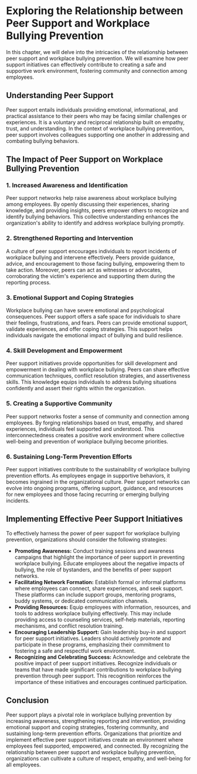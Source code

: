 Exploring the Relationship between Peer Support and Workplace Bullying Prevention
============================================================================================

In this chapter, we will delve into the intricacies of the relationship between peer support and workplace bullying prevention. We will examine how peer support initiatives can effectively contribute to creating a safe and supportive work environment, fostering community and connection among employees.

Understanding Peer Support
--------------------------

Peer support entails individuals providing emotional, informational, and practical assistance to their peers who may be facing similar challenges or experiences. It is a voluntary and reciprocal relationship built on empathy, trust, and understanding. In the context of workplace bullying prevention, peer support involves colleagues supporting one another in addressing and combating bullying behaviors.

The Impact of Peer Support on Workplace Bullying Prevention
-----------------------------------------------------------

### 1. Increased Awareness and Identification

Peer support networks help raise awareness about workplace bullying among employees. By openly discussing their experiences, sharing knowledge, and providing insights, peers empower others to recognize and identify bullying behaviors. This collective understanding enhances the organization's ability to identify and address workplace bullying promptly.

### 2. Strengthened Reporting and Intervention

A culture of peer support encourages individuals to report incidents of workplace bullying and intervene effectively. Peers provide guidance, advice, and encouragement to those facing bullying, empowering them to take action. Moreover, peers can act as witnesses or advocates, corroborating the victim's experience and supporting them during the reporting process.

### 3. Emotional Support and Coping Strategies

Workplace bullying can have severe emotional and psychological consequences. Peer support offers a safe space for individuals to share their feelings, frustrations, and fears. Peers can provide emotional support, validate experiences, and offer coping strategies. This support helps individuals navigate the emotional impact of bullying and build resilience.

### 4. Skill Development and Empowerment

Peer support initiatives provide opportunities for skill development and empowerment in dealing with workplace bullying. Peers can share effective communication techniques, conflict resolution strategies, and assertiveness skills. This knowledge equips individuals to address bullying situations confidently and assert their rights within the organization.

### 5. Creating a Supportive Community

Peer support networks foster a sense of community and connection among employees. By forging relationships based on trust, empathy, and shared experiences, individuals feel supported and understood. This interconnectedness creates a positive work environment where collective well-being and prevention of workplace bullying become priorities.

### 6. Sustaining Long-Term Prevention Efforts

Peer support initiatives contribute to the sustainability of workplace bullying prevention efforts. As employees engage in supportive behaviors, it becomes ingrained in the organizational culture. Peer support networks can evolve into ongoing programs, offering support, guidance, and resources for new employees and those facing recurring or emerging bullying incidents.

Implementing Effective Peer Support Initiatives
-----------------------------------------------

To effectively harness the power of peer support for workplace bullying prevention, organizations should consider the following strategies:

* **Promoting Awareness:** Conduct training sessions and awareness campaigns that highlight the importance of peer support in preventing workplace bullying. Educate employees about the negative impacts of bullying, the role of bystanders, and the benefits of peer support networks.
* **Facilitating Network Formation:** Establish formal or informal platforms where employees can connect, share experiences, and seek support. These platforms can include support groups, mentoring programs, buddy systems, or dedicated communication channels.
* **Providing Resources:** Equip employees with information, resources, and tools to address workplace bullying effectively. This may include providing access to counseling services, self-help materials, reporting mechanisms, and conflict resolution training.
* **Encouraging Leadership Support:** Gain leadership buy-in and support for peer support initiatives. Leaders should actively promote and participate in these programs, emphasizing their commitment to fostering a safe and respectful work environment.
* **Recognizing and Celebrating Success:** Acknowledge and celebrate the positive impact of peer support initiatives. Recognize individuals or teams that have made significant contributions to workplace bullying prevention through peer support. This recognition reinforces the importance of these initiatives and encourages continued participation.

Conclusion
----------

Peer support plays a pivotal role in workplace bullying prevention by increasing awareness, strengthening reporting and intervention, providing emotional support and coping strategies, fostering community, and sustaining long-term prevention efforts. Organizations that prioritize and implement effective peer support initiatives create an environment where employees feel supported, empowered, and connected. By recognizing the relationship between peer support and workplace bullying prevention, organizations can cultivate a culture of respect, empathy, and well-being for all employees.
